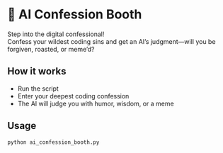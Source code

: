 # 🧠 AI Confession Booth

Step into the digital confessional!  
Confess your wildest coding sins and get an AI’s judgment—will you be forgiven, roasted, or meme’d?

## How it works

- Run the script
- Enter your deepest coding confession
- The AI will judge you with humor, wisdom, or a meme

## Usage

```bash
python ai_confession_booth.py
```
